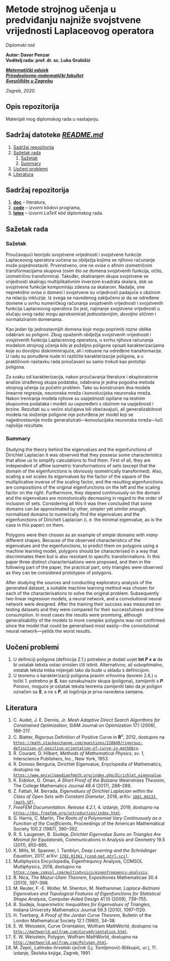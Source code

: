 #   Metode strojnog učenja u predviđanju najniže svojstvene vrijednosti Laplaceovog operatora

*Diplomski rad*

**Autor: Davor Penzar** <br>
**Voditelj rada: prof. dr. sc. Luka Grubišić**

[***Matematički odsjek***](https://www.math.pmf.unizg.hr/hr) <br>
[***Prirodoslovno-matematički fakultet***](https://www.pmf.unizg.hr/) <br>
[***Sveučilište u Zagrebu***](http://www.unizg.hr/)

*Zagreb, 2020.*

##  Opis repozitorija

Materijali mog diplomskog rada u nastajanju.

##  Sadržaj datoteke [*README.md*](README.md)

1.  [Sadržaj repozitorija](#sadr%C5%BEaj-repozitorija)
2.  [Sažetak rada](#sa%C5%BEetak-rada)
    1.  [Sažetak](#sa%C5%BEetak)
    2.  [Summary](#summary)
3.  [Uočeni problemi](#uo%C4%8Deni-problemi)
4.  [Literatura](#literatura)

##  Sadržaj repozitorija

1.  [**doc**](doc/) &ndash; literatura,
2.  [**code**](code/) &ndash; izvorni k&ocirc;dovi programa,
3.  [**latex**](latex/) &ndash; izvorni *LaTeX* k&ocirc;d diplomskog rada.

##  Sažetak rada

### Sažetak

Proučavajući teorijski svojstvene vrijednosti i svojstvene funkcije Laplaceovog operatora uočena su obilježja kojima se njihovo računanje može pojednostaviti. Prvenstveno, one ne ovise o afinim izometričnim transformacijama skupova (osim što se domena svojstvenih funkcija, očito, izometrično transformira). Također, skaliranjem skupa svojstvene se vrijednosti skaliraju multiplikativnim inverzom kvadrata skalara, dok se svojstvene funkcije komponiraju zdesna sa skalarom. Nadalje, one neprekidno ovise o domeni i svojstvene su vrijednosti padajuće s obzirom na relaciju inkluzije. Iz svega se navedenog zaključeno je da se određene domene u svrhu numeričkog računanja svojstvenih vrijednosti i svojstvenih funkcija Laplaceovog operatora (to jest, najmanje svojstvene vrijednosti u slučaju ovog rada) mogu aproksimirati *jednostavnijim*, *dovoljno sličnim* i normaliziranim domenama.

Kao jedan tip jednostavnijih domena koje mogu poprimiti *razne* oblike odabrani su poligoni. Zbog opaženih obilježja svojstvenih vrijednosti i svojstvenih funkcija Laplaceovog operatora, u svrhu njihova računanja modelom strojnog učenja bilo je poželjno poligone opisati karakterizacijama koje su dovoljno diskriminirajuće, ali i robusne na određene transformacije. U radu su ponuđene nude tri različite karakterizacije poligona, a u praktičnom nastavku rada proučavani su samo trokuti kao prototipi poligona.

Za svaku od karakterizacija, nakon proučavanja literature i eksploratorne analize izrađenog skupa podataka, odabrana je jedna pogodna metoda strojnog učenja za početni problem. Tako su konstruirani dva modela linearne regresije, neuronska mreža i konvolucijska neuronska mreža. Nakon treniranja modela njihove su uspješnosti ispitane na testnim skupovima podataka i modeli su uspoređeni s obzirom na uspješnosti i brzine. Rezultati su u većini slučajeva bili obećavajući, ali generalizabilnost modela na složenije poligone nije potvrđena jer model koji se najjednostavnije može generalizirati&mdash;konvolucijska neuronska mreža&mdash;luči najlošije rezultate.

### Summary

Studying the theory behind the eigenvalues and the eigenfunctions of Dirichlet Laplacian it was observed that they possess some characteristics that allow us to simplify calculations to find them. First of all, they are independent of affine isometric transformations of sets (except that the domain of the eigenfunctions is obviously isometrically transformed). Also, scaling a set scales its eigenvalues by the factor of the square of the multiplicative inverse of the scaling factor, and the resulting eigenfunctions are compositions of the original eigenfunctions on the left and the scaling factor on the right. Furthermore, they depend continuously on the domain and the eigenvalues are monotonically decreasing in regard to the order of inclusion of sets. Considering all this it was then concluded that some domains can be approximated by other, *simpler* yet *similar enough*, normalised domains to numerically find the eigenvalues and the eigenfunctions of Dirichelt Laplacian (i. e. the minimal eigenvalue, as is the case in this paper) on them.

Polygons were then chosen as an example of *simple* domains with *many* different shapes. Because of the observed characteristics of the eigenvalues and the eigenfunctions, to predict them on polygons using a machine learning model, polygons should be characterised in a way that discriminates them but is also resistant to specific transformations. In this paper three distinct characterisations were proposed, and then in the following part of the paper, the practical part, only triangles were observed as they can be considered prototypes of polygons.

After studying the sources and conducting exploratory analysis of the generated dataset, a suitable machine learning method was chosen for each of the characterisations to solve the original problem. Subsequently two linear regression models, a neural network, and a convolutional neural network were designed. After the training their success was measured on testing datasets and they were compared for their successfulness and time consumption. In most cases the results were promising, although generalisability of the models to more complex polygons was not confirmed since the model that could be generalised most easily&mdash;the convolutional neural network&mdash;yeilds the worst results.

##  Uočeni problemi

1.  U definiciji poligona (definicija 2.1.) potrebno je dodati uvjet **Int *P* &ne; &empty;** da bi ostatak teksta ostao smislen i/ili istinit. Alternativno, ali suboptimalno, ostatak teksta treba mijenjati tako da bude u skladu s definicijom.
2.  U teoremu o karakterizaciji poligona pravim vrhovima (teorem 2.6.) u točki 1. potrebno je ***S***, kao oznaku/naziv skupa (poligona), zamijeniti s ***P***. Ponovo, moguće je ostatak teksta teorema zamijeniti tako da je poligon označen sa ***S***, a ne s ***P***, ali logičnija je prva navedena zamjena.

##  Literatura

1.  C. Audet, J. E. Dennis, Jr. *Mesh Adaptive Direct Search Algorithms for Constrained Optimization*, SIAM Journal on Optimization 17.1 (2006), 188&ndash;217.
2.  C. Blatter, Rigorous Definition of Positive Curve in **R**<sup>*n*</sup>, 2012, dostupno na [`https://math.stackexchange.com/questions/218849/rigorous-definition-of-positive-orientation-of-curve-in-mathbbrn`](https://math.stackexchange.com/questions/218849/rigorous-definition-of-positive-orientation-of-curve-in-mathbbrn).
3.  R. Courant, D. Hilbert, *Methods of Mathematical Physics*, sv. 1, Interscience Publishers, Inc., New York, 1953.
4.  R. Donoso Benguria, Dirichlet Eigenvalue, Enyclopedia of Mathematics, dostupno na [`https://www.encyclopediaofmath.org/index.php/Dirichlet_eigenvalue`](https://www.encyclopediaofmath.org/index.php/Dirichlet_eigenvalue).
5.  K. Eidolon, G. Oman, *A Short Proof of the Bolzano Weierstrass Theorem*, The College Mathematics Journal 48.4 (2017), 288&ndash;289.
6.  Z. Fattah, M. Berrada, *Eigenvalues of Dirichlet Laplacian within the Class of Open Sets with Constant Diameter*, 2018, arXiv: [`1801.04133 [math.SP]`](https://arxiv.org/abs/1801.04133).
7.  *FreeFEM Documentation*. *Release 4.2.1*, 4. izdanje, 2019, dostupno na [`https://doc.freefem.org/introduction/index.html`](https://doc.freefem.org/introduction/index.html).
8.  G. Harris, C. Martin, *The Roots of a Polynomial Vary Continuously as a Function of the Coefficients*, Proceedings of the American Mathematical Society 100.2 (1987), 390&ndash;392.
9.  R. S. Laugesen, B. Siudeja, *Dirichlet Eigenvalue Sums on Triangles Are Minimal for Equilaterals*, Communications in Analysis and Geometry 19.5 (2011), 855&ndash;885.
10.  K. Mills, M. Spanner, I. Tamblyn, *Deep Learning and the Schr&ouml;dinger Equation*, 2017, arXiv: [`1702.01361 [cond-mat.mtrl-sci]`](https://arxiv.org/abs/1702.01361).
11. Multiphysics Encyclopedia, Eigenfrequncy Analysis, COMSOL Multiphysics, 2018, dostupno na [`https://www.comsol.com/multiphysics/eigenfrequency-analysis`](https://www.comsol.com/multiphysics/eigenfrequency-analysis).
12. B. Nica, *The Mazur-Ulam Theorem*, Expositiones Mathematicae 30.4 (2013), 397&ndash;398.
13. M. Reuter, F.-E. Wolter, M. Shenton, M. Niethammer, *Laplace-Beltrami Eigenvalues and Topological Features of Eigenfunctions for Statistical Shape Analysis*, Computer-Aided Design 41.10 (2009), 739&ndash;755.
14. B. Siudeja, *Isoperimetric Inequalities for Eigenvalues of Triangles*, Indiana University Mathematics Journal 59.3 (2010), 1097&ndash;1120.
15. H. Tverberg, *A Proof of the Jordan Curve Theorem*, Bulletin of the London Mathematical Society 12.1 (1980), 34&ndash;38.
16. E. W. Weisstein, Curve Orientation, Wolfram MathWorld, dostupno na [`http://mathworld.wolfram.com/CurveOrientation.html`](http://mathworld.wolfram.com/CurveOrientation.html).
17. E. W. Weisstein, Polygon, Wolfram MathWorld, dostupno na [`http://mathworld.wolfram.com/Polygon.html`](http://mathworld.wolfram.com/Polygon.html).
18. M. Žepić, *Latinsko-hrvatski rječnik* (Lj. Tomljenović-Biškupić, ur.), 11. izdanje, Školska knjiga, Zagreb, 1991.
